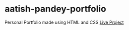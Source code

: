 # aatish-pandey-portfolio
Personal Portfolio made using HTML and CSS
[Live Project](https://aatishpandey.netlify.app/)
